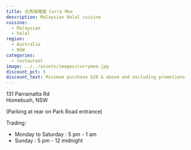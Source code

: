 ```yaml
---
title: 北馬咖喱面 Curry Mee
description: Malaysian Halal cuisine
cuisine:
  - Malaysian
  - halal
region:
  - Australia
  - NSW
categories:
  - restaurant
image: ../../assets/images/currymee.jpg
discount_pct: 5
discount_text: Minimum purchase $20 & above and excluding promotions
---
```


131 Parramatta Rd  
Homebush, NSW

(Parking at rear on Park Road entrance)

Trading:

- Monday to Saturday : 5 pm - 1 am
- Sunday : 5 pm - 12 midnight
